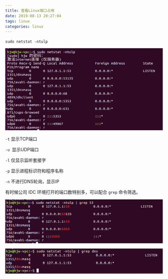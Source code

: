 ```yaml
---
title: 查看Linux端口占用
date: 2019-08-13 20:27:04
tags: linux
categories: linux
---
```


`sudo netstat -ntulp` 

![1567690423336](CheckPortUsageUnderLinux/1567690423336.png)



`-t` 显示TCP端口

`-u `显示UDP端口

`-l` 仅显示监听套接字

`-p` 显示进程标识符和程序名称

`-n` 不进行DNS轮询，显示IP

有时候公司 IDC 环境打开的端口数特别多，可以配合 `grep` 命令筛选。

 ![1567690848505](CheckPortUsageUnderLinux/1567690848505.png)

![1567690878929](CheckPortUsageUnderLinux/1567690878929.png)